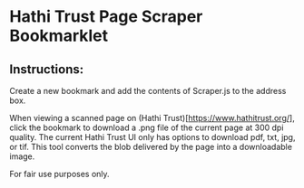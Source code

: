 
# Hathi Trust Page Scraper Bookmarklet
## Instructions: 
Create a new bookmark and add the contents of Scraper.js to the address box. 

When viewing a scanned page on (Hathi Trust)[https://www.hathitrust.org/], click the bookmark to download a .png file of the current page at 300 dpi quality. The current Hathi Trust UI only has options to download pdf, txt, jpg, or tif. This tool converts the blob delivered by the page into a downloadable image. 

For fair use purposes only.

